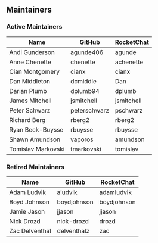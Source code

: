 ## Maintainers

### Active Maintainers
| Name | GitHub | RocketChat |
| --- | --- | --- |
| Andi Gunderson | agunde406 | agunde |
| Anne Chenette | chenette | achenette |
| Cian Montgomery | cianx | cianx |
| Dan Middleton | dcmiddle | Dan |
| Darian Plumb | dplumb94 | dplumb |
| James Mitchell | jsmitchell | jsmitchell |
| Peter Schwarz | peterschwarz | pschwarz |
| Richard Berg | rberg2 | rberg2 |
| Ryan Beck-Buysse | rbuysse | rbuysse |
| Shawn Amundson | vaporos | amundson |
| Tomislav Markovski | tmarkovski | tomislav |

### Retired Maintainers
| Name | GitHub | RocketChat |
| --- | --- | --- |
| Adam Ludvik | aludvik | adamludvik |
| Boyd Johnson | boydjohnson | boydjohnson |
| Jamie Jason | jjason | jjason |
| Nick Drozd | nick-drozd | drozd |
| Zac Delventhal | delventhalz | zac |
